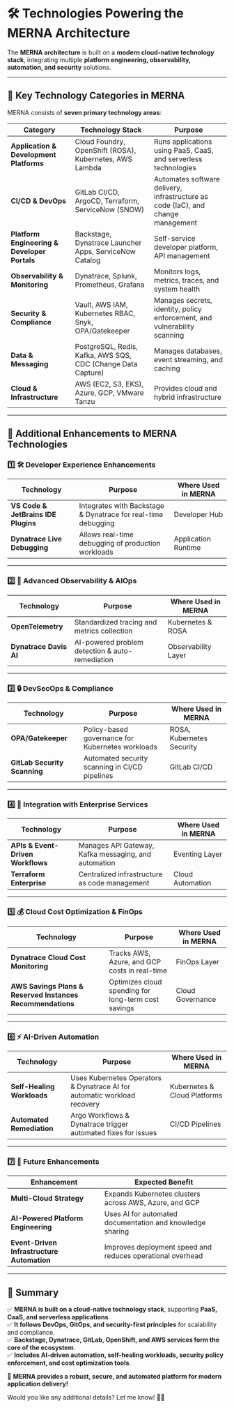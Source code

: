 # **🛠 Technologies Powering the MERNA Architecture**  

The **MERNA architecture** is built on a **modern cloud-native technology stack**, integrating multiple **platform engineering, observability, automation, and security** solutions.

---  

## **📍 Key Technology Categories in MERNA**  

MERNA consists of **seven primary technology areas**:

| **Category** | **Technology Stack** | **Purpose** |
|-------------|----------------------|-------------|
| **Application & Development Platforms** | Cloud Foundry, OpenShift (ROSA), Kubernetes, AWS Lambda | Runs applications using PaaS, CaaS, and serverless technologies |
| **CI/CD & DevOps** | GitLab CI/CD, ArgoCD, Terraform, ServiceNow (SNOW) | Automates software delivery, infrastructure as code (IaC), and change management |
| **Platform Engineering & Developer Portals** | Backstage, Dynatrace Launcher Apps, ServiceNow Catalog | Self-service developer platform, API management |
| **Observability & Monitoring** | Dynatrace, Splunk, Prometheus, Grafana | Monitors logs, metrics, traces, and system health |
| **Security & Compliance** | Vault, AWS IAM, Kubernetes RBAC, Snyk, OPA/Gatekeeper | Manages secrets, identity, policy enforcement, and vulnerability scanning |
| **Data & Messaging** | PostgreSQL, Redis, Kafka, AWS SQS, CDC (Change Data Capture) | Manages databases, event streaming, and caching |
| **Cloud & Infrastructure** | AWS (EC2, S3, EKS), Azure, GCP, VMware Tanzu | Provides cloud and hybrid infrastructure |

---  

## **📍 Additional Enhancements to MERNA Technologies**  

### **1️⃣ 🛠 Developer Experience Enhancements**  
| **Technology** | **Purpose** | **Where Used in MERNA** |
|---------------|------------|--------------------------|
| **VS Code & JetBrains IDE Plugins** | Integrates with Backstage & Dynatrace for real-time debugging | Developer Hub |
| **Dynatrace Live Debugging** | Allows real-time debugging of production workloads | Application Runtime |

---  

### **2️⃣ 📡 Advanced Observability & AIOps**  
| **Technology** | **Purpose** | **Where Used in MERNA** |
|---------------|------------|--------------------------|
| **OpenTelemetry** | Standardized tracing and metrics collection | Kubernetes & ROSA |
| **Dynatrace Davis AI** | AI-powered problem detection & auto-remediation | Observability Layer |

---  

### **3️⃣ 🔒 DevSecOps & Compliance**  
| **Technology** | **Purpose** | **Where Used in MERNA** |
|---------------|------------|--------------------------|
| **OPA/Gatekeeper** | Policy-based governance for Kubernetes workloads | ROSA, Kubernetes Security |
| **GitLab Security Scanning** | Automated security scanning in CI/CD pipelines | GitLab CI/CD |

---  

### **4️⃣ 🔗 Integration with Enterprise Services**  
| **Technology** | **Purpose** | **Where Used in MERNA** |
|---------------|------------|--------------------------|
| **APIs & Event-Driven Workflows** | Manages API Gateway, Kafka messaging, and automation | Eventing Layer |
| **Terraform Enterprise** | Centralized infrastructure as code management | Cloud Automation |

---  

### **5️⃣ 💰 Cloud Cost Optimization & FinOps**  
| **Technology** | **Purpose** | **Where Used in MERNA** |
|---------------|------------|--------------------------|
| **Dynatrace Cloud Cost Monitoring** | Tracks AWS, Azure, and GCP costs in real-time | FinOps Layer |
| **AWS Savings Plans & Reserved Instances Recommendations** | Optimizes cloud spending for long-term cost savings | Cloud Governance |

---  

### **6️⃣ ⚡ AI-Driven Automation**  
| **Technology** | **Purpose** | **Where Used in MERNA** |
|---------------|------------|--------------------------|
| **Self-Healing Workloads** | Uses Kubernetes Operators & Dynatrace AI for automatic workload recovery | Kubernetes & Cloud Platforms |
| **Automated Remediation** | Argo Workflows & Dynatrace trigger automated fixes for issues | CI/CD Pipelines |

---  

### **7️⃣ 🚀 Future Enhancements**  
| **Enhancement** | **Expected Benefit** |
|---------------|------------------|
| **Multi-Cloud Strategy** | Expands Kubernetes clusters across AWS, Azure, and GCP |
| **AI-Powered Platform Engineering** | Uses AI for automated documentation and knowledge sharing |
| **Event-Driven Infrastructure Automation** | Improves deployment speed and reduces operational overhead |

---  

## **📍 Summary**  
✅ **MERNA is built on a cloud-native technology stack**, supporting **PaaS, CaaS, and serverless applications**.  
✅ **It follows DevOps, GitOps, and security-first principles** for scalability and compliance.  
✅ **Backstage, Dynatrace, GitLab, OpenShift, and AWS services form the core of the ecosystem**.  
✅ **Includes AI-driven automation, self-healing workloads, security policy enforcement, and cost optimization tools**.  

🚀 **MERNA provides a robust, secure, and automated platform for modern application delivery!**  

Would you like any additional details? Let me know! 🚀📜  
